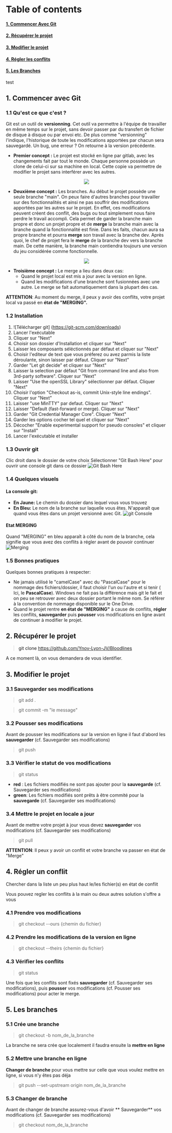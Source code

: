  # Table of contents 
 #### [1. Commencer Avec Git](#Commencer)
 #### [2. Récupérer le projet](#Recup)
 #### [3. Modifier le projet](#Modifier)
 #### [4. Régler les conflits](#Regler)
 #### [5. Les Branches](#Branches)

<a name="Commencer"/>

test

## 1. Commencer avec Git
### 1.1 Qu'est ce que c'est ?

Git est un outil de **versionning**. Cet outil va permettre à l'équipe de travailler en même temps sur le projet, sans devoir passer par du transfert de fichier de disque à disque ou par envoi etc.
De plus comme "versionning" l'indique, l'historique de toute les modifications apportées par chacun sera sauvegardé. Un bug, une erreur ? On retourne à la version précédente.

- **Premier concept :** Le projet est stocké en ligne par gitlab, avec les changements fait par tout le monde. Chaque personne possède un clone de celui-ci sur sa machine en local. Cette copie va permettre de modifier le projet sans interférer avec les autres.
<div align="center">
  <img src="https://res.cloudinary.com/hy4kyit2a/f_auto,fl_lossy,q_70/learn/projects/develop-app-with-salesforce-cli-and-source-control/add-salesforce-dx-project-to-source-control/images/bf546ec3acd964673bf5f6302125fd93_step-4-github-and-git-clones.png"/>
</div>


- **Deuxième concept :** Les branches. 
Au début le projet possède une seule branche "main". On peux faire d'autres branches pour travailler sur des fonctionnalités et ainsi ne pas souffrir des modifications apportées par les autres sur le projet. En effet, ces modifications peuvent créent des conflit, des bugs ou tout simplement nous faire perdre le travail accompli.
Cela permet de garder la branche main propre et donc un projet propre et de **merge** la branche main avec la branche quand la fonctionnalité est finie.
Dans les faits, chacun aura sa propre branche et pourra **merge** son travail avec la branche dev. Après quoi, le chef de projet fera le **merge** de la branche dev vers la branche main. De cette manière, la branche main contiendra toujours une version du jeu considérée comme fonctionnelle.
<div align="center">
  <img src="https://delicious-insights.com/assets/images/articles/workflows-tags.png"/>
</div>

- **Troisième concept :** Le merge a lieu dans deux cas:
    - Quand le projet local est mis a jour avec la version en ligne.
    - Quand les modifications d'une branche sont fusionnées avec une autre.
Le merge se fait automatiquement dans la plupart des cas.

**ATTENTION**: Au moment du merge, il peux y avoir des conflits, votre projet local va passé en **état de "MERGING".**

### 1.2 Installation
1. ![Télécharger git] (https://git-scm.com/downloads)
2. Lancer l'exécutable
3. Cliquer sur "Next"
4. Choisir son dossier d'Installation et cliquer sur "Next"
5. Laisser les composants séléctionnés par défaut et cliquer sur "Next"
6. Choisir l'editeur de text que vous préferez ou avez parmis la liste déroulante, sinon laisser par défaut. Cliquer sur "Next"
7. Garder "Let git decide" et cliquer sur "Next"
8. Laisser la selection par défaut "Git from command line and also from 3rd-party software". Cliquer sur "Next"
9. Laisser "Use the openSSL Library" sélectionner par défaut. Cliquer "Next"
10. Choisir l'option "Checkout as-is, commit Unix-style line endings". Cliquer sur "Next"
11. Laisser "use MinTTY" par defaut. Cliquer sur "Next"
12. Laisser "Default (fast-forward or merge). Cliquer sur "Next"
13. Garder "Git Credential Manager Core". Cliquer "Next"
14. Garder les options cocher tel quel et cliquer sur "Next"
15. Décocher "Enable experimental support for pseudo consoles" et cliquer sur "Install"
17. Lancer l'exécutable et installer

### 1.3 Ouvrir git
Clic droit dans le dossier de votre choix
Sélectionner "Git Bash Here" pour ouvrir une console git dans ce dossier
![Git Bash Here](https://www.sitereq.com/uploads/Kanzi/postassets/fadysoliman160hotmailcom_3/git-bash-here-git-gui-here11222017022716.png)

### 1.4 Quelques visuels
#### La console git:
- **En Jaune:** Le chemin du dossier dans lequel vous vous trouvez
- **En Bleu:** Le nom de la branche sur laquelle vous êtes. N'apparaît que quand vous êtes dans un projet versionné avec Git.
![git Console](https://images4.programmersought.com/790/af/af411e1fc6089b9e9d48b617043a3e66.png)

#### Etat MERGING
Quand "MERGING" en bleu apparaît à côté du nom de la branche, cela signifie que vous avez des conflits à régler avant de pouvoir continuer
![Merging](https://sarafordnet.files.wordpress.com/2017/04/image_thumb48.png?w=449&h=179)

### 1.5 Bonnes pratiques
Quelques bonnes pratiques à respecter:
- Ne jamais utilisé le "camelCase" avec du "PascalCase" pour le nommage des fichiers/dossier, il faut choisir l'un ou l'autre et si tenir ( Ici, le **PascalCase**). Windows ne fait pas la différence mais git le fait et on peu se retrouver avec deux dossier portant le même nom. Se référer à la convention de nommage disponible sur le One Drive.
- Quand le projet rentre **en état de "MERGING"** à cause de conflits, **régler** les conflits, **sauvegarder** puis **pousser** vos modifications en ligne avant de continuer à modifier le projet.

<a name="Recup"/>

## 2. Récupérer le projet
> git clone https://github.com/Ynov-Lyon-JV/Bloodlines

A ce moment là, on vous demandera de vous identifier.

<a name="Modifier"/>

## 3. Modifier le projet
### 3.1 Sauvegarder ses modifications
> git add .

> git commit -m "le message"

### 3.2 Pousser ses modifications
Avant de pousser les modifications sur la version en ligne il faut d'abord les **sauvegarder** (cf. Sauvegarder ses modifications)
> git push

### 3.3 Vérifier le statut de vos modifications
> git status

- **red** : Les fichiers modifiés ne sont pas ajouter pour la **sauvegarde** (cf. Sauvegarder ses modifications)
- **green**: Les fichiers modifiés sont prêts à être commité pour la **sauvegarde** (cf. Sauvegarder ses modifications)

### 3.4 Mettre le projet en locale a jour
Avant de mettre votre projet à jour vous devez **sauvegarder** vos modifications (cf. Sauvegarder ses modifications)
> git pull

**ATTENTION**: Il peux y avoir un conflit et votre branche va passer en état de "Merge"

<a name="Regler"/>

## 4. Régler un conflit
Chercher dans la liste un peu plus haut le/les fichier(s) en état de conflit

Vous pouvez regler les conflits à la main ou deux autres solution s'offre a vous
### 4.1 Prendre vos modifications
> git checkout --ours {chemin du fichier}

### 4.2 Prendre les modifications de la version en ligne
> git checkout --theirs {chemin du fichier}

### 4.3 Vérifier les conflits
> git status

Une fois que les conflits sont fixés **sauvegarder** (cf. Sauvegarder ses modifications), puis **pousser** vos modifications (cf. Pousser ses modifications) pour acter le merge.

<a name="Branches"/>

## 5. Les branches
### 5.1 Crée une branche
> git checkout -b nom_de_la_branche

La branche ne sera crée que localement il faudra ensuite la **mettre en ligne**

### 5.2 Mettre une branche en ligne
**Changer de branche** pour vous mettre sur celle que vous voulez mettre en ligne, si vous n'y êtes pas déja
> git push --set-upstream origin nom_de_la_branche

### 5.3 Changer de branche
Avant de changer de branche assurez-vous d'avoir ** Sauvegarder** vos modifications (cf. Sauvegarder ses modifications)
> git checkout nom_de_la_branche
